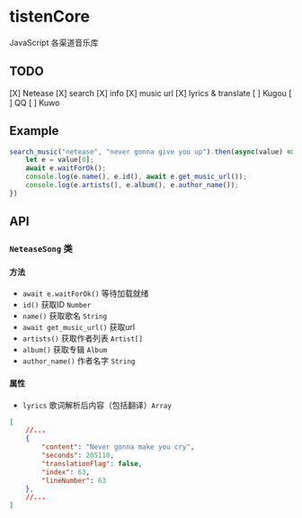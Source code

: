# tistenCore
JavaScript 各渠道音乐库

## TODO
[X] Netease
    [X] search
    [X] info
    [X] music url
    [X] lyrics & translate
[ ] Kugou
[ ] QQ
[ ] Kuwo

## Example

```javascript
search_music("netease", "never gonna give you up").then(async(value) => {
    let e = value[0];
    await e.waitForOk();
    console.log(e.name(), e.id(), await e.get_music_url());
    console.log(e.artists(), e.album(), e.author_name());
})
```
## API
### `NeteaseSong` 类
#### 方法
- `await e.waitForOk()` 等待加载就绪
- `id()` 获取ID `Number`
- `name()` 获取歌名 `String`
- `await get_music_url()` 获取url
- `artists()` 获取作者列表 `Artist[]`
- `album()` 获取专辑 `Album`
- `author_name()` 作者名字 `String`
#### 属性
- `lyrics` 歌词解析后内容（包括翻译）`Array`
```json
[
    //...
    {
        "content": "Never gonna make you cry",
        "seconds": 205110,
        "translationFlag": false,
        "index": 63,
        "lineNumber": 63
    },
    //...
]
```